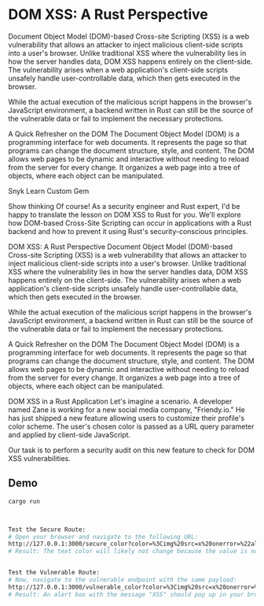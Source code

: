 # DOM XSS: A Rust Perspective

Document Object Model (DOM)-based Cross-site Scripting (XSS) is a web vulnerability that allows an attacker to inject malicious client-side scripts into a user's browser.  Unlike traditional XSS where the vulnerability lies in how the server handles data, DOM XSS happens entirely on the client-side.  The vulnerability arises when a web application's client-side scripts unsafely handle user-controllable data, which then gets executed in the browser. 



While the actual execution of the malicious script happens in the browser's JavaScript environment, a backend written in Rust can still be the source of the vulnerable data or fail to implement the necessary protections.

A Quick Refresher on the DOM
The Document Object Model (DOM) is a programming interface for web documents. It represents the page so that programs can change the document structure, style, and content.  The DOM allows web pages to be dynamic and interactive without needing to reload from the server for every change.  It organizes a web page into a tree of objects, where each object can be manipulated. 


Snyk Learn
Custom Gem

Show thinking
Of course! As a security engineer and Rust expert, I'd be happy to translate the lesson on DOM XSS to Rust for you. We'll explore how DOM-based Cross-Site Scripting can occur in applications with a Rust backend and how to prevent it using Rust's security-conscious principles.

DOM XSS: A Rust Perspective
Document Object Model (DOM)-based Cross-site Scripting (XSS) is a web vulnerability that allows an attacker to inject malicious client-side scripts into a user's browser.  Unlike traditional XSS where the vulnerability lies in how the server handles data, DOM XSS happens entirely on the client-side.  The vulnerability arises when a web application's client-side scripts unsafely handle user-controllable data, which then gets executed in the browser. 



While the actual execution of the malicious script happens in the browser's JavaScript environment, a backend written in Rust can still be the source of the vulnerable data or fail to implement the necessary protections.

A Quick Refresher on the DOM
The Document Object Model (DOM) is a programming interface for web documents. It represents the page so that programs can change the document structure, style, and content.  The DOM allows web pages to be dynamic and interactive without needing to reload from the server for every change.  It organizes a web page into a tree of objects, where each object can be manipulated. 


DOM XSS in a Rust Application
Let's imagine a scenario. A developer named Zane is working for a new social media company, "Friendy.io."  He has just shipped a new feature allowing users to customize their profile's color scheme.  The user's chosen color is passed as a URL query parameter and applied by client-side JavaScript.


Our task is to perform a security audit on this new feature to check for DOM XSS vulnerabilities. 

## Demo

```rust
cargo run
```

```bash


Test the Secure Route:
# Open your browser and navigate to the following URL: 
http://127.0.0.1:3000/secure_color?color=%3Cimg%20src=x%20onerror=%22alert(%27It%20Worked!%27)%22%3E
# Result: The text color will likely not change because the value is not a valid color. No alert box will appear. This is the correct, secure behavior.


Test the Vulnerable Route:
# Now, navigate to the vulnerable endpoint with the same payload: 
http://127.0.0.1:3000/vulnerable_color?color=%3Cimg%20src=x%20onerror=%22alert(%27It%20Worked!%27)%22%3E
# Result: An alert box with the message "XSS" should pop up in your browser. This demonstrates the successful execution of the injected script.
```
